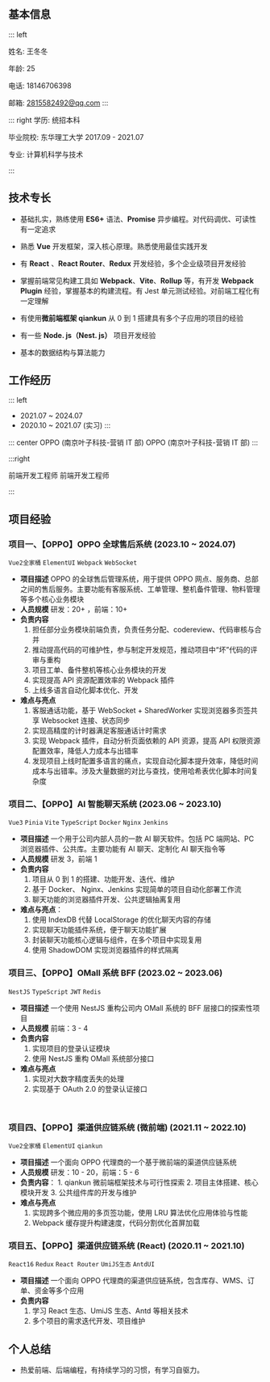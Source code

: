 ## 基本信息

::: left

姓名: 王冬冬

年龄: 25

电话:  18146706398

邮箱:  2815582492@qq.com
:::

::: right
学历: 统招本科

毕业院校: 东华理工大学 2017.09 - 2021.07

专业: 计算机科学与技术

:::

## 技术专长

- 基础扎实，熟练使用 **ES6+** 语法、**Promise** 异步编程。对代码调优、可读性有一定追求
    
- 熟悉 **Vue** 开发框架，深入核心原理。熟悉使用最佳实践开发
    
- 有 **React** 、**React Router**、**Redux** 开发经验，多个企业级项目开发经验
    
- 掌握前端常见构建工具如 **Webpack**、**Vite**、**Rollup** 等，有开发 **Webpack Plugin** 经验，掌握基本的构建流程。有 Jest 单元测试经验。对前端工程化有一定理解
    
- 有使用**微前端框架 qiankun** 从 0 到 1 搭建具有多个子应用的项目的经验
    
- 有一些 **Node. js（Nest. js）** 项目开发经验
    
- 基本的数据结构与算法能力
## 工作经历
::: left
- 2021.07 ~ 2024.07
- 2020.10 ~ 2021.07 (实习)
:::

::: center
OPPO (南京叶子科技-营销 IT 部)
OPPO (南京叶子科技-营销 IT 部)
:::

:::right

前端开发工程师
前端开发工程师

:::
## 项目经验

### 项目一、【OPPO】OPPO 全球售后系统 (2023.10 ~ 2024.07)
`Vue2全家桶` `ElementUI` `Webpack` `WebSocket`
- **项目描述**
	 OPPO 的全球售后管理系统，用于提供 OPPO 网点、服务商、总部之间的售后服务。主要功能有客服系统、工单管理、整机备件管理、物料管理等多个核心业务模块
- **人员规模**
	 研发：20+ ，前端：10+
- **负责内容**
	1. 担任部分业务模块前端负责，负责任务分配、codereview、代码审核与合并
	2. 推动提高代码的可维护性，参与制定开发规范，推动项目中“坏”代码的评审与重构
	3. 项目工单、备件整机等核心业务模块的开发
	4. 实现提高 API 资源配置效率的 Webpack 插件
	5. 上线多语言自动化脚本优化、开发
- **难点与亮点**
	1. 客服通话功能，基于 WebSocket + SharedWorker 实现浏览器多页签共享 Websocket 连接、状态同步
	2. 实现高精度的计时器满足客服通话计时需求
	3. 实现 Webpack 插件，自动分析页面依赖的 API 资源，提高 API 权限资源配置效率，降低人力成本与出错率
	4. 发现项目上线时配置多语言的痛点，实现自动化脚本提升效率，降低时间成本与出错率。涉及大量数据的对比与查找，使用哈希表优化脚本时间复杂度
&nbsp;
### 项目二、【OPPO】AI 智能聊天系统 (2023.06 ~ 2023.10)
`Vue3` `Pinia` `Vite` `TypeScript` `Docker` `Nginx` `Jenkins`
- **项目描述**
	 一个用于公司内部人员的一款 AI 聊天软件。包括 PC 端网站、PC 浏览器插件、公共库。主要功能有 AI 聊天、定制化 AI 聊天指令等
- **人员规模** 
	 研发 3，前端 1
- **负责内容**
	1. 项目从 0 到 1 的搭建、功能开发、迭代、维护
	3. 基于 Docker、 Nginx、Jenkins 实现简单的项目自动化部署工作流
	4. 聊天功能的浏览器插件开发、公共逻辑抽离复用
- **难点与亮点**：
	1. 使用 IndexDB 代替 LocalStorage 的优化聊天内容的存储
	2. 实现聊天功能插件系统，便于聊天功能扩展
	3. 封装聊天功能核心逻辑与组件，在多个项目中实现复用
	4. 使用 ShadowDOM 实现浏览器插件的样式隔离
&nbsp;
### 项目三、【OPPO】OMall 系统 BFF (2023.02 ~ 2023.06)
`NestJS` `TypeScript` `JWT` `Redis`

- **项目描述**
	 一个使用 NestJS 重构公司内 OMall 系统的 BFF 层接口的探索性项目
- **人员规模**
	 前端：3 - 4 
- **负责内容**
	1. 实现项目的登录认证模块
	2. 使用 NestJS 重构 OMall 系统部分接口
- **难点与亮点**
	1.  实现对大数字精度丢失的处理
	2.  实现基于 OAuth 2.0 的登录认证接口

&nbsp;
&nbsp;
&nbsp;
&nbsp;
### 项目四、【OPPO】渠道供应链系统 (微前端)  (2021.11 ~ 2022.10)

`Vue2全家桶` `ElementUI` `qiankun` 

- **项目描述**
     一个面向 OPPO 代理商的一个基于微前端的渠道供应链系统
- **人员规模**
	 研发：10 - 20，前端：5 - 6 
- **负责内容**：
	  1. qiankun 微前端框架技术与可行性探索
	  2. 项目主体搭建、核心模块开发
	  3. 公共组件库的开发与维护
- **难点与亮点**
	1. 实现跨多个微应用的多页签功能，使用 LRU 算法优化应用体验与性能
	2. Webpack 缓存提升构建速度，代码分割优化首屏加载 
&nbsp;
### 项目五、【OPPO】渠道供应链系统 (React) (2020.11 ~ 2021.10)

`React16` `Redux` `React Router` `UmiJS生态` `AntdUI`

- **项目描述**
	 一个面向 OPPO 代理商的渠道供应链系统，包含库存、WMS、订单、资金等多个应用
- **负责内容**
	1. 学习 React 生态、UmiJS 生态、Antd 等相关技术 
	2. 多个项目的需求迭代开发、项目维护

## 个人总结

- 热爱前端、后端编程，有持续学习的习惯，有学习自驱力。


